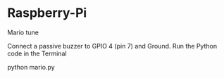 # Raspberry-Pi
Mario tune 

Connect a passive buzzer to GPIO 4 (pin 7) and Ground. Run the Python code in the Terminal


python mario.py


